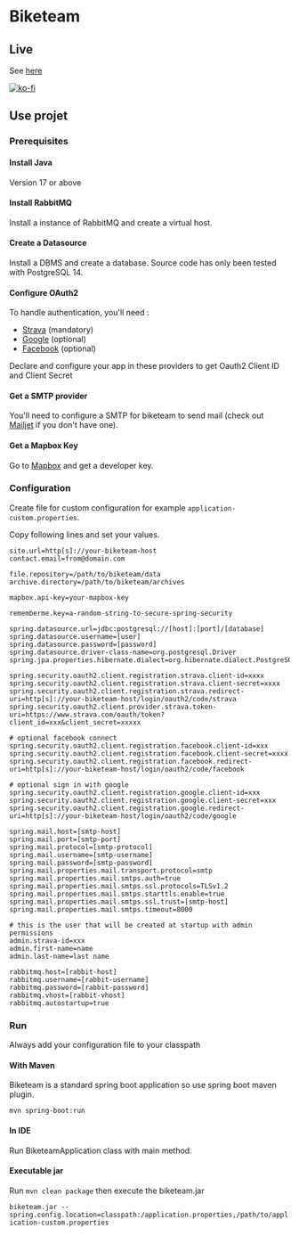 # Biketeam

## Live

See [here](https://www.biketeam.info)

[![ko-fi](https://www.ko-fi.com/img/githubbutton_sm.svg)](https://ko-fi.com/S6S6CLH20)

## Use projet

### Prerequisites

#### Install Java

Version 17 or above

#### Install RabbitMQ

Install a instance of RabbitMQ and create a virtual host.

#### Create a Datasource

Install a DBMS and create a database.
Source code has only been tested with PostgreSQL 14.

#### Configure OAuth2

To handle authentication, you'll need : 
* [Strava](https://www.strava.com/settings/api) (mandatory)
* [Google](https://developers.google.com/identity/sign-in/web/sign-in) (optional)
* [Facebook](https://developers.facebook.com/docs/facebook-login/web) (optional)

Declare and configure your app in these providers to get Oauth2 Client ID and Client Secret

#### Get a SMTP provider

You'll need to configure a SMTP for biketeam to send mail (check out [Mailjet](https://www.mailjet.com/) if you don't have one). 

#### Get a Mapbox Key

Go to [Mapbox](https://www.mapbox.com/) and get a developer key.

### Configuration

Create file for custom configuration for example `application-custom.properties`.

Copy following lines and set your values.

```
site.url=http[s]://your-biketeam-host
contact.email=from@domain.com

file.repository=/path/to/biketeam/data
archive.directory=/path/to/biketeam/archives

mapbox.api-key=your-mapbox-key

rememberme.key=a-random-string-to-secure-spring-security

spring.datasource.url=jdbc:postgresql://[host]:[port]/[database]
spring.datasource.username=[user]
spring.datasource.password=[password]
spring.datasource.driver-class-name=org.postgresql.Driver
spring.jpa.properties.hibernate.dialect=org.hibernate.dialect.PostgreSQL10Dialect

spring.security.oauth2.client.registration.strava.client-id=xxxx
spring.security.oauth2.client.registration.strava.client-secret=xxxx
spring.security.oauth2.client.registration.strava.redirect-uri=http[s]://your-biketeam-host/login/oauth2/code/strava
spring.security.oauth2.client.provider.strava.token-uri=https://www.strava.com/oauth/token?client_id=xxx&client_secret=xxxxx

# optional facebook connect
spring.security.oauth2.client.registration.facebook.client-id=xxx
spring.security.oauth2.client.registration.facebook.client-secret=xxxx
spring.security.oauth2.client.registration.facebook.redirect-uri=http[s]://your-biketeam-host/login/oauth2/code/facebook

# optional sign in with google
spring.security.oauth2.client.registration.google.client-id=xxx
spring.security.oauth2.client.registration.google.client-secret=xxx
spring.security.oauth2.client.registration.google.redirect-uri=http[s]://your-biketeam-host/login/oauth2/code/google

spring.mail.host=[smtp-host]
spring.mail.port=[smtp-port]
spring.mail.protocol=[smtp-protocol]
spring.mail.username=[smtp-username]
spring.mail.password=[smtp-password]
spring.mail.properties.mail.transport.protocol=smtp
spring.mail.properties.mail.smtps.auth=true
spring.mail.properties.mail.smtps.ssl.protocols=TLSv1.2
spring.mail.properties.mail.smtps.starttls.enable=true
spring.mail.properties.mail.smtps.ssl.trust=[smtp-host]
spring.mail.properties.mail.smtps.timeout=8000

# this is the user that will be created at startup with admin permissions
admin.strava-id=xxx
admin.first-name=name
admin.last-name=last name

rabbitmq.host=[rabbit-host]
rabbitmq.username=[rabbit-username]
rabbitmq.password=[rabbit-password]
rabbitmq.vhost=[rabbit-vhost]
rabbitmq.autostartup=true
```

### Run

Always add your configuration file to your classpath

#### With Maven

Biketeam is a standard spring boot application so use spring boot maven plugin.

`mvn spring-boot:run`

#### In IDE 

Run BiketeamApplication class with main method.

#### Executable jar

Run `mvn clean package` then execute the biketeam.jar

`biketeam.jar --spring.config.location=classpath:/application.properties,/path/to/application-custom.properties`